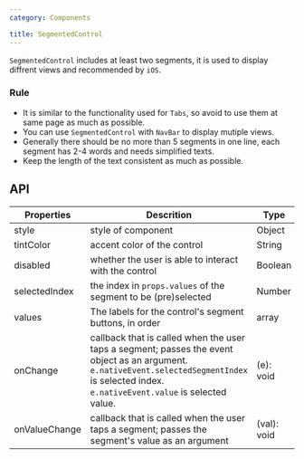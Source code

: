 ```yaml
---
category: Components

title: SegmentedControl
---
```


`SegmentedControl` includes at least two segments, it is used to display diffrent views and recommended by `iOS`.

### Rule
- It is similar to the functionality used for `Tabs`, so avoid to use them at same page as much as possible.
- You can use `SegmentedControl` with `NavBar` to display mutiple views.
- Generally there should be no more than 5 segments in one line, each segment has 2-4 words and needs simplified texts.
- Keep the length of the text consistent as much as possible.

## API

Properties | Descrition | Type | Default
-----------|------------|------|--------
| style | style of component        | Object | `{}`   |
| tintColor  | accent color of the control       | String |  `#2DB7F5`  |
| disabled  | whether the user is able to interact with the control  | Boolean |  false  |
| selectedIndex  | the index in `props.values` of the segment to be (pre)selected | Number |  0  |
| values  | The labels for the control's segment buttons, in order  | array |  []  |
| onChange    |  callback that is called when the user taps a segment; passes the event object as an argument. `e.nativeEvent.selectedSegmentIndex` is selected index. `e.nativeEvent.value` is selected value. | (e): void |  function(){}  |
| onValueChange    |  callback that is called when the user taps a segment; passes the segment's value as an argument | (val): void |  function(){}  |
